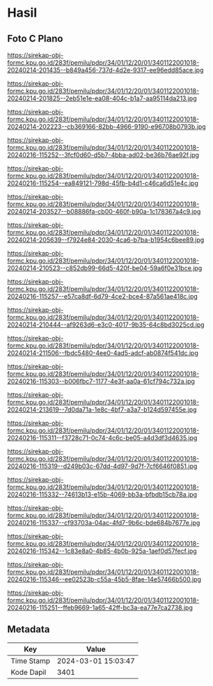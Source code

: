 # Hasil

## Foto C Plano

https://sirekap-obj-formc.kpu.go.id/283f/pemilu/pdpr/34/01/12/20/01/3401122001018-20240214-201435--b849a456-737d-4d2e-9317-ee96edd85ace.jpg

https://sirekap-obj-formc.kpu.go.id/283f/pemilu/pdpr/34/01/12/20/01/3401122001018-20240214-201825--2eb51e1e-ea08-404c-b1a7-aa95114da213.jpg

https://sirekap-obj-formc.kpu.go.id/283f/pemilu/pdpr/34/01/12/20/01/3401122001018-20240214-202223--cb369166-82bb-4966-9190-e96708b0793b.jpg

https://sirekap-obj-formc.kpu.go.id/283f/pemilu/pdpr/34/01/12/20/01/3401122001018-20240216-115252--3fcf0d60-d5b7-4bba-ad02-be36b76ae92f.jpg

https://sirekap-obj-formc.kpu.go.id/283f/pemilu/pdpr/34/01/12/20/01/3401122001018-20240216-115254--ea849121-798d-45fb-b4d1-c46ca6d51e4c.jpg

https://sirekap-obj-formc.kpu.go.id/283f/pemilu/pdpr/34/01/12/20/01/3401122001018-20240214-203527--b08886fa-cb00-460f-b90a-1c178367a4c9.jpg

https://sirekap-obj-formc.kpu.go.id/283f/pemilu/pdpr/34/01/12/20/01/3401122001018-20240214-205639--f7924e84-2030-4ca6-b7ba-b1954c6bee89.jpg

https://sirekap-obj-formc.kpu.go.id/283f/pemilu/pdpr/34/01/12/20/01/3401122001018-20240214-210523--c852db99-66d5-420f-be04-59a6f0e31bce.jpg

https://sirekap-obj-formc.kpu.go.id/283f/pemilu/pdpr/34/01/12/20/01/3401122001018-20240216-115257--e57ca8df-6d79-4ce2-bce4-87a561ae418c.jpg

https://sirekap-obj-formc.kpu.go.id/283f/pemilu/pdpr/34/01/12/20/01/3401122001018-20240214-210444--af9263d6-e3c0-4017-9b35-64c8bd3025cd.jpg

https://sirekap-obj-formc.kpu.go.id/283f/pemilu/pdpr/34/01/12/20/01/3401122001018-20240214-211506--fbdc5480-4ee0-4ad5-adcf-ab0874f541dc.jpg

https://sirekap-obj-formc.kpu.go.id/283f/pemilu/pdpr/34/01/12/20/01/3401122001018-20240216-115303--b006fbc7-1177-4e3f-aa0a-61cf794c732a.jpg

https://sirekap-obj-formc.kpu.go.id/283f/pemilu/pdpr/34/01/12/20/01/3401122001018-20240214-213619--7d0da71a-1e8c-4bf7-a3a7-b124d597455e.jpg

https://sirekap-obj-formc.kpu.go.id/283f/pemilu/pdpr/34/01/12/20/01/3401122001018-20240216-115311--f3728c71-0c74-4c6c-be05-a4d3df3d4635.jpg

https://sirekap-obj-formc.kpu.go.id/283f/pemilu/pdpr/34/01/12/20/01/3401122001018-20240216-115319--d249b03c-67dd-4d97-9d7f-7cf6646f0851.jpg

https://sirekap-obj-formc.kpu.go.id/283f/pemilu/pdpr/34/01/12/20/01/3401122001018-20240216-115332--74613b13-e15b-4069-bb3a-bfbdb15cb78a.jpg

https://sirekap-obj-formc.kpu.go.id/283f/pemilu/pdpr/34/01/12/20/01/3401122001018-20240216-115337--cf93703a-04ac-4fd7-9b6c-bde684b7677e.jpg

https://sirekap-obj-formc.kpu.go.id/283f/pemilu/pdpr/34/01/12/20/01/3401122001018-20240216-115342--1c83e8a0-4b85-4b0b-925a-1aef0d57fecf.jpg

https://sirekap-obj-formc.kpu.go.id/283f/pemilu/pdpr/34/01/12/20/01/3401122001018-20240216-115346--ee02523b-c55a-45b5-8fae-14e57466b500.jpg

https://sirekap-obj-formc.kpu.go.id/283f/pemilu/pdpr/34/01/12/20/01/3401122001018-20240216-115251--ffeb9669-1a65-42ff-bc3a-ea77e7ca2738.jpg


## Metadata

| Key        | Value               |
| ---------- | ------------------- |
| Time Stamp | 2024-03-01 15:03:47 |
| Kode Dapil | 3401                |



